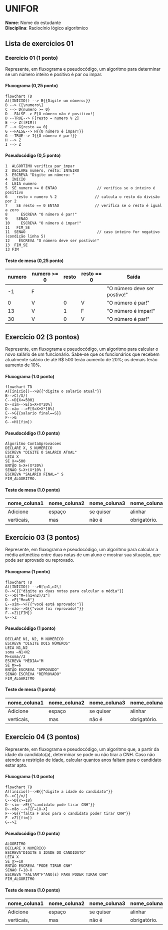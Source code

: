 # UNIFOR
**Nome**: Nome do estudante <br>
**Disciplina**: Raciocínio lógico algorítmico

## Lista de exercícios 01

### Exercício 01 (1 ponto)
Represente, em fluxograma e pseudocódigo, um algoritmo para determinar se um número inteiro e positivo é par ou impar.

#### Fluxograma (0,25 ponto)

```mermaid
flowchart TD
A([INICIO]) --> B{{Digite um número:}}
B --> C[\numero\]
C --> D{numero >= 0}
D --FALSE--> E[O número não é positivo!]
D --TRUE--> F[resto = numero % 2]
E --> Z([FIM])
F --> G{resto == 0}
G --FALSE--> H{{O número é impar!}}
G --TRUE--> I{{O número é par!}}
H --> Z
I --> Z
```

#### Pseudocódigo (0,5 ponto)
```
1  ALGORTIMO verifica_par_impar
2  DECLARE numero, resto: INTEIRO
3  ESCREVA "Digite um número: "
4  INICIO
4  LEIA numero
5  SE numero >= 0 ENTAO                  // verifica se o inteiro é positivo
6    resto = numero % 2                 // calcula o resto da divisão por 2
7    SE resto == 0 ENTAO                // verifica se o resto é igual a zero
8      ESCREVA "O número é par!"
9    SENAO
10     ESCREVA "O número é impar!"
11   FIM_SE
11  SENAO                                // caso inteiro for negativo (condição linha 5)
12    ESCREVA "O número deve ser postivo!"
13  FIM_SE
13 FIM
```

#### Teste de mesa (0,25 ponto)
| numero | numero >= 0 | resto | resto == 0 | Saída |
| -- | -- | -- | -- | -- | 
| -1 | F |   |   | "O número deve ser postivo!" |
| 0  | V | 0 | V | "O número é par!" |
| 13 | V | 1 | F | "O número é impar!" |
| 30 | V | 0 | V | "O número é par!" |

## Exercício 02 (3 pontos)
Represente, em fluxograma e pseudocódigo, um algoritmo para calcular o novo salário de um funcionário. 
Sabe-se que os funcionários que recebem atualmente salário de até R$ 500 terão aumento de 20%; os demais terão aumento de 10%.

#### Fluxograma (1.0 ponto)

```mermaid 
flowchart TD
A([ínicio])-->B{{"digite o salario atual"}}
B-->C[/X/]
C-->D{X<=500}
D--sim-->E[S=X+X*20%]
D--não -->F[S=X+X*10%]
E-->G{{salario final==S}}
F-->G
G-->H([fim])
```


#### Pseudocódigo (1.0 ponto)

```
Algoritmo ContaAprovacoes
DECLARE X, S NUMÉRICO
ESCREVA "DIGITE O SALÁRIO ATUAL"
LEIA X
SE X<=500
ENTÃO S⇐X+(X*20%)
SENÃO S⇐X+(X*10% )
ESCREVA "SALÁRIO FINAL=" S
FIM_ALGORITMO.
```



#### Teste de mesa (1.0 ponto)

| nome_coluna1 | nome_coluna2 | nome_coluna3 | nome_coluna4 | nome_coluna5 | 
|      --      |      --      |      --      |      --      |      --      | 
| Adicione     | espaço       | se quiser    |  alinhar     | as barras    |
| verticais,   | mas          | não é        | obrigatório. | Entendido ?  |

## Exercício 03 (3 pontos)
Represente, em fluxograma e pseudocódigo, um algoritmo para calcular a média aritmética entre duas notas de um aluno e mostrar sua situação, que pode ser aprovado ou reprovado.

#### Fluxograma (1 ponto)

```mermaid
flowchart TD
A([INICIO]) -->B[\n1,n2\]
B-->C{{"digite as duas notas para calcular a média"}}
C-->D["M=(n1+n2)/2"]
D-->E{"M>=6"}
E--sim-->F{{"você está aprovado!"}}
E--não-->G{{"você foi reprovado!"}}
F-->Z([FIM])
G-->Z
```

#### Pseudocódigo (1 ponto)

```ALGORITMO 
DECLARE N1, N2, M NÚMERICO
ESCREVA "DIGITE DOIS NÚMEROS"
LEIA N1,N2
soma ⇐N1+N2
M=soma//2
ESCREVA "MÈDIA="M
SE M>=6
ENTÃO ESCREVA "APROVADO"
SENÃO ESCREVA "REPROVADO"
FIM_ALGARITMO
```
#### Teste de mesa (1 ponto)

| nome_coluna1 | nome_coluna2 | nome_coluna3 | nome_coluna4 | nome_coluna5 | 
|      --      |      --      |      --      |      --      |      --      | 
| Adicione     | espaço       | se quiser    |  alinhar     | as barras    |
| verticais,   | mas          | não é        | obrigatório. | Entendido ?  |

## Exercício 04 (3 pontos)
Represente, em fluxograma e pseudocódigo, um algoritmo que, a partir da idade do candidato(a), determinar se pode ou não tirar a CNH. 
Caso não atender a restrição de idade, calcular quantos anos faltam para o candidato estar apto.

#### Fluxograma (1.0 ponto)

```mermaid
flowchart TD
A([início])-->B{{"digite a idade do candidato"}}
B-->C[/x/]
C-->D{x>=18}
D--sim-->E{{"candidato pode tirar CNH"}}
D--não -->F[F=18-X]
F-->G{{"falta F anos para o candidato poder tirar CNH"}}
E-->Z([fim])
G-->Z
```
#### Pseudocódigo (1.0 ponto)

```
ALGORITMO
DECLARE X NUMÉRICO
ESCREVA"DIGITE A IDADE DO CANDIDATO"
LEIA X
SE X>=18
ENTÃO ESCREVA "PODE TIRAR CNH"
SENÃO F⇐18-X
ESCREVA "FALTAM"F"ANO(s) PARA PODER TIRAR CNH" 
FIM_ALGORITMO
```

#### Teste de mesa (1.0 ponto)

| nome_coluna1 | nome_coluna2 | nome_coluna3 | nome_coluna4 | nome_coluna5 | 
|      --      |      --      |      --      |      --      |      --      | 
| Adicione     | espaço       | se quiser    |  alinhar     | as barras    |
| verticais,   | mas          | não é        | obrigatório. | Entendido ?  |
